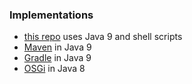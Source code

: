
### Implementations

* [this repo](https://github.com/codetojoy/WarO_Java_9) uses Java 9 and shell scripts
* [Maven](https://github.com/codetojoy/WarO_Java_9_Maven) in Java 9
* [Gradle](https://github.com/codetojoy/WarO_Java_9_Gradle) in Java 9
* [OSGi](https://github.com/codetojoy/WarO_Java_OSGi) in Java 8
